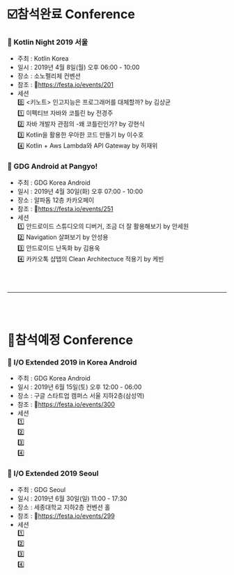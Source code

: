 # :ballot_box_with_check:참석완료 Conference

### :pushpin: Kotlin Night 2019 서울
 - 주최 : Kotlin Korea
 - 일시 : 2019년 4월 8일(월) 오후 06:00 - 10:00
 - 장소 : 소노펠리체 컨벤션  
 - 참조 : :link:https://festa.io/events/201
 - 세션  
 :zero: <키노트> 인고지능은 프로그래머를 대체할까? by 김상균  
 :one: 이펙티브 자바와 코틀린 by 전경주  
 :two: 자바 개발자 관점의 -왜 코틀린인가? by 강현식  
 :three: Kotlin을 활용한 우아한 코드 만들기 by 이수호  
 :four: Kotlin + Aws Lambda와 API Gateway by 허재위

### :pushpin: GDG Android at Pangyo!
 - 주최 : GDG Korea Android
 - 일시 : 2019년 4월 30일(화) 오후 07:00 - 10:00
 - 장소 : 알파돔 12층 카카오페이
 - 참조 : :link:https://festa.io/events/251
 - 세션  
 :one: 안드로이드 스튜디오의 디버거, 조금 더 잘 활용해보기 by 안세원  
 :two: Navigation 살펴보기 by 안성용  
 :three: 안드로이드 난독화 by 김용욱  
 :four: 카카오톡 샵탭의 Clean Architectuce 적용기 by 케빈  

<br></br>  

***  

<br></br>  

# :black_square_button:참석예정 Conference

### :pushpin: I/O Extended 2019 in Korea Android
 - 주최 : GDG Korea Android
 - 일시 : 2019년 6월 15일(토) 오후 12:00 - 06:00
 - 장소 : 구글 스타트업 캠퍼스 서울 지하2층(삼성역)
 - 참조 : :link:https://festa.io/events/300
 - 세션  
 :one:  
 :two:  
 :three:  
 :four:  

### :pushpin: I/O Extended 2019 Seoul
 - 주최 : GDG Seoul
 - 일시 : 2019년 6월 30일(일) 11:00 - 17:30
 - 장소 : 세종대학교 지하2층 컨벤션 홀
 - 참조 : :link:https://festa.io/events/299
 - 세션  
 :one:  
 :two:  
 :three:  
 :four:  
 

